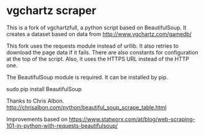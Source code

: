 # vgchartz scraper
This is a fork of vgchartzfull, a python script based on BeautifulSoup.
It creates a dataset based on data from 
http://www.vgchartz.com/gamedb/

This fork uses the requests module instead of urllib. It also retries to download the page data if it fails. There are also constants for configuration at the top of the script. Also, it uses the HTTPS URL instead of the HTTP one.

The BeautifulSoup module is required.
It can be installed by pip.

sudo pip install BeautifulSoup

Thanks to Chris Albon.
http://chrisalbon.com/python/beautiful_soup_scrape_table.html

Improvements based on
https://www.statworx.com/at/blog/web-scraping-101-in-python-with-requests-beautifulsoup/